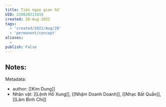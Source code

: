 ```yaml
---
title: Tiếu ngạo gian hồ
UID: 220820213419
created: 20-Aug-2022
tags:
  - 'created/2022/Aug/20'
  - 'permanent/concept'
aliases:
  - 
publish: False
---
```

## Notes:

Metadata:
- author: [[Kim Dung]]
- Nhân vật: [[Lệnh Hồ Xung]], [[Nhậm Doanh Doanh]], [[Nhạc Bất Quần]], [[Lâm Bình Chi]]



